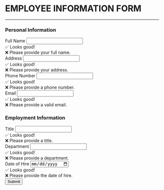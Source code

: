 <!DOCTYPE html><html lang="en">
<head>
  <meta charset="UTF-8">
  <title>Employee Information Form</title>
  <link rel="stylesheet" href="css/bootstrap.min.css">
</head>
<body>
  <div class="container mt-5">
    <h1 class="text-center">EMPLOYEE INFORMATION FORM</h1>
    <hr><form id="employeeForm" novalidate>
  <h3 class="mt-4">Personal Information</h3>
  <div class="mb-3">
    <label class="form-label">Full Name</label>
    <input type="text" class="form-control" name="fullName" required>
    <div class="valid-feedback">✅ Looks good!</div>
    <div class="invalid-feedback">❌ Please provide your full name.</div>
  </div>
  <div class="mb-3">
    <label class="form-label">Address</label>
    <input type="text" class="form-control" name="address" required>
    <div class="valid-feedback">✅ Looks good!</div>
    <div class="invalid-feedback">❌ Please provide your address.</div>
  </div>
  <div class="mb-3">
    <label class="form-label">Phone Number</label>
    <input type="text" class="form-control" name="phone" required>
    <div class="valid-feedback">✅ Looks good!</div>
    <div class="invalid-feedback">❌ Please provide a phone number.</div>
  </div>
  <div class="mb-3">
    <label class="form-label">Email</label>
    <input type="email" class="form-control" name="email" required>
    <div class="valid-feedback">✅ Looks good!</div>
    <div class="invalid-feedback">❌ Please provide a valid email.</div>
  </div>

  <h3 class="mt-4">Employment Information</h3>
  <div class="mb-3">
    <label class="form-label">Title</label>
    <input type="text" class="form-control" name="title" required>
    <div class="valid-feedback">✅ Looks good!</div>
    <div class="invalid-feedback">❌ Please provide a title.</div>
  </div>
  <div class="mb-3">
    <label class="form-label">Department</label>
    <input type="text" class="form-control" name="department" required>
    <div class="valid-feedback">✅ Looks good!</div>
    <div class="invalid-feedback">❌ Please provide a department.</div>
  </div>
  <div class="mb-3">
    <label class="form-label">Date of Hire</label>
    <input type="date" class="form-control" name="hireDate" required>
    <div class="valid-feedback">✅ Looks good!</div>
    <div class="invalid-feedback">❌ Please provide the date of hire.</div>
  </div>
  <!-- You can continue adding similar blocks with validation messages -->

  <input type="submit" class="btn btn-primary" value="Submit">
</form>

  </div>  <script src="js/bootstrap.bundle.min.js"></script>  <script>
    (function () {
      const form = document.getElementById("employeeForm");

      form.addEventListener("submit", function (e) {
        if (!form.checkValidity()) {
          e.preventDefault();
          e.stopPropagation();
        }
        form.classList.add("was-validated");
      }, false);
    })();
  </script></body>
</html>